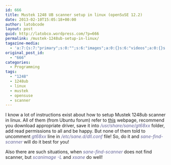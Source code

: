 ```yaml
---
id: 666
title: Mustek 1248 UB scanner setup in linux (openSuSE 12.2)
date: 2013-02-10T15:05:18+00:00
author: latobcode
layout: post
guid: http://latobco.wordpress.com/?p=666
permalink: /mustek-1248ub-setup-in-linux/
tagazine-media:
  - 'a:7:{s:7:"primary";s:0:"";s:6:"images";a:0:{}s:6:"videos";a:0:{}s:11:"image_count";i:0;s:6:"author";s:8:"20401582";s:7:"blog_id";s:8:"41116138";s:9:"mod_stamp";s:19:"2013-02-10 15:07:22";}'
original_post_id:
  - "666"
categories:
  - Programming
tags:
  - "1248"
  - 1248ub
  - linux
  - mustek
  - opensuse
  - scanner
---
```

I know a lot of instructions exist about how to setup Mustek 1248ub scanner in linux. All of them (from Ubuntu forum) refer to <a title="Sane drivers" href="http://www.meier-geinitz.de/sane/gt68xx-backend/" target="_blank">this</a> webpage, recommend you download appropriate driver, save it into _<span style="color:#666699;">/usr/share/sane/gt68xx</span>_ folder, add read permissions to all and be happy. But none of them told to uncomment <span style="color:#666699;"><em>gt68xx</em></span> line in <span style="color:#666699;"><em>/etc/sane.d/dll.conf</em></span> file! So, do it and <span style="color:#666699;"><em>sane-find-scanner</em></span> will do it best for you!

Also there are such situations, when <span style="color:#99ccff;"><em><span style="color:#666699;">sane-find-scanner</span></em></span> does not find scanner, but _<span style="color:#666699;">scanimage -L</span>_ and <span style="color:#666699;"><em>xsane</em></span> do well!